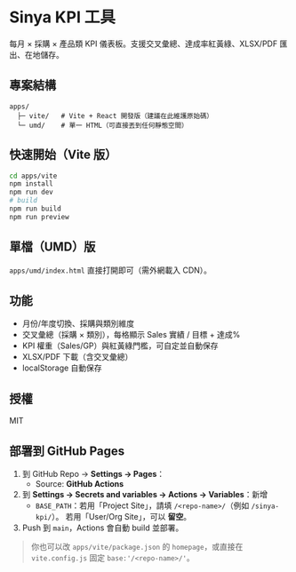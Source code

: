 # Sinya KPI 工具
每月 × 採購 × 產品類 KPI 儀表板。支援交叉彙總、達成率紅黃綠、XLSX/PDF 匯出、在地儲存。

## 專案結構
```
apps/
  ├─ vite/   # Vite + React 開發版（建議在此維護原始碼）
  └─ umd/    # 單一 HTML（可直接丟到任何靜態空間）
```

## 快速開始（Vite 版）
```bash
cd apps/vite
npm install
npm run dev
# build
npm run build
npm run preview
```

## 單檔（UMD）版
`apps/umd/index.html` 直接打開即可（需外網載入 CDN）。

## 功能
- 月份/年度切換、採購與類別維度
- 交叉彙總（採購 × 類別），每格顯示 Sales 實績 / 目標 + 達成%
- KPI 權重（Sales/GP）與紅黃綠門檻，可自定並自動保存
- XLSX/PDF 下載（含交叉彙總）
- localStorage 自動保存

## 授權
MIT


## 部署到 GitHub Pages
1. 到 GitHub Repo → **Settings → Pages**：
   - Source: **GitHub Actions**
2. 到 **Settings → Secrets and variables → Actions → Variables**：新增
   - `BASE_PATH`：若用「Project Site」，請填 `/<repo-name>/`（例如 `/sinya-kpi/`）。
     若用「User/Org Site」，可以 **留空**。
3. Push 到 `main`，Actions 會自動 build 並部署。

> 你也可以改 `apps/vite/package.json` 的 `homepage`，或直接在 `vite.config.js` 固定 `base:'/<repo-name>/'`。
